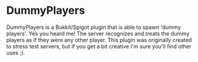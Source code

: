 DummyPlayers
============
DummyPlayers is a Bukkit/Spigot plugin that is able to spawn 'dummy players'. Yes you heard me! The server recognizes and treats the dummy players as if they were any other player. This plugin was originally created to stress test servers, but if you get a bit creative I'm sure you'll find other uses ;).

